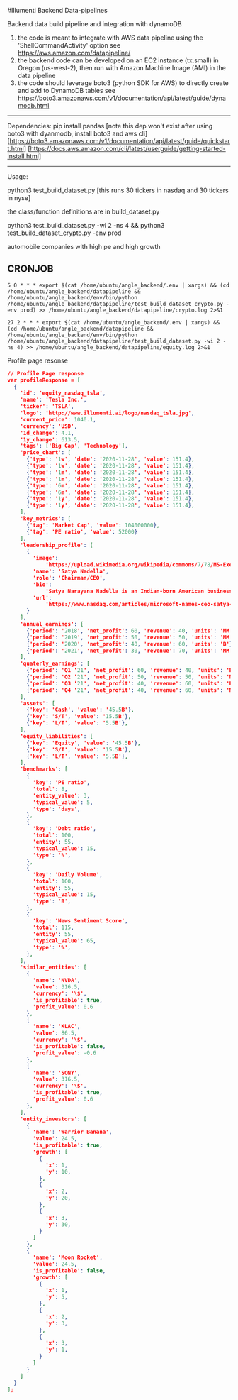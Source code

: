#Illumenti Backend Data-pipelines

Backend data build pipeline and integration with dynamoDB

1. the code is meant to integrate with AWS data pipeline using the 'ShellCommandActivity' option 
see https://aws.amazon.com/datapipeline/
2. the backend code can be developed on an EC2 instance (tx.small) in Oregon (us-west-2), then run with Amazon Machine Image (AMI) in the data pipeline
3. the code should leverage boto3 (python SDK for AWS) to directly create and add to DynamoDB tables
see https://boto3.amazonaws.com/v1/documentation/api/latest/guide/dynamodb.html

---
Dependencies:
pip install pandas
[note this dep won't exist after using boto3 with dyanmodb, install boto3 and aws cli]
[https://boto3.amazonaws.com/v1/documentation/api/latest/guide/quickstart.html]
[https://docs.aws.amazon.com/cli/latest/userguide/getting-started-install.html]

---
Usage:

python3 test_build_dataset.py
[this runs 30 tickers in nasdaq and 30 tickers in nyse]

the class/function definitions are in build_dataset.py


python3 test_build_dataset.py -wi 2 -ns 4 && python3 test_build_dataset_crypto.py -env prod

automobile companies with high pe and high growth

## CRONJOB
```
5 0 * * * export $(cat /home/ubuntu/angle_backend/.env | xargs) && (cd /home/ubuntu/angle_backend/datapipeline && /home/ubuntu/angle_backend/env/bin/python /home/ubuntu/angle_backend/datapipeline/test_build_dataset_crypto.py -env prod) >> /home/ubuntu/angle_backend/datapipeline/crypto.log 2>&1

27 2 * * * export $(cat /home/ubuntu/angle_backend/.env | xargs) && (cd /home/ubuntu/angle_backend/datapipeline && /home/ubuntu/angle_backend/env/bin/python /home/ubuntu/angle_backend/datapipeline/test_build_dataset.py -wi 2 -ns 4) >> /home/ubuntu/angle_backend/datapipeline/equity.log 2>&1

```


Profile page resonse

```json
// Profile Page response
var profileResponse = [
  {
    'id': 'equity_nasdaq_tsla',
    'name': 'Tesla Inc.',
    'ticker': 'TSLA',
    'logo': 'http://www.illumenti.ai/logo/nasdaq_tsla.jpg',
    'current_price': 1040.1,
    'currency': 'USD',
    '1d_change': 4.1,
    '1y_change': 613.5,
    'tags': ['Big Cap', 'Technology'],
    'price_chart': [
      {'type': '1w', 'date': '2020-11-28', 'value': 151.4},
      {'type': '1w', 'date': '2020-11-28', 'value': 151.4},
      {'type': '1m', 'date': '2020-11-28', 'value': 151.4},
      {'type': '1m', 'date': '2020-11-28', 'value': 151.4},
      {'type': '6m', 'date': '2020-11-28', 'value': 151.4},
      {'type': '6m', 'date': '2020-11-28', 'value': 151.4},
      {'type': '1y', 'date': '2020-11-28', 'value': 151.4},
      {'type': '1y', 'date': '2020-11-28', 'value': 151.4},
    ],
    'key_metrics': [
      {'tag': 'Market Cap', 'value': 104000000},
      {'tag': 'PE ratio', 'value': 52000}
    ],
    'leadership_profile': [
      {
        'image':
            'https://upload.wikimedia.org/wikipedia/commons/7/78/MS-Exec-Nadella-Satya-2017-08-31-22_%28cropped%29.jpg',
        'name': 'Satya Nadella',
        'role': 'Chairman/CEO',
        'bio':
            'Satya Narayana Nadella is an Indian-born American business executive. He is the executive chairman and CEO of Microsoft, succeeding Steve Ballmer in 2014 as CEO and John W. Thompson in 2021 as chairman.',
        'url':
            'https://www.nasdaq.com/articles/microsoft-names-ceo-satya-nadella-as-chairman-2021-06-16',
      }
    ],
    'annual_earnings': [
      {'period': '2018', 'net_profit': 60, 'revenue': 40, 'units': 'MM'},
      {'period': '2019', 'net_profit': 50, 'revenue': 50, 'units': 'MM'},
      {'period': '2020', 'net_profit': 40, 'revenue': 60, 'units': 'B'},
      {'period': '2021', 'net_profit': 30, 'revenue': 70, 'units': 'MM'},
    ],
    'quaterly_earnings': [
      {'period': 'Q1 ‘21', 'net_profit': 60, 'revenue': 40, 'units': 'B'},
      {'period': 'Q2 ‘21', 'net_profit': 50, 'revenue': 50, 'units': 'MM'},
      {'period': 'Q3 ‘21', 'net_profit': 40, 'revenue': 60, 'units': 'B'},
      {'period': 'Q4 ‘21', 'net_profit': 40, 'revenue': 60, 'units': 'MM'},
    ],
    'assets': [
      {'key': 'Cash', 'value': '45.5B'},
      {'key': 'S/T', 'value': '15.5B'},
      {'key': 'L/T', 'value': '5.5B'},
    ],
    'equity_liabilities': [
      {'key': 'Equity', 'value': '45.5B'},
      {'key': 'S/T', 'value': '15.5B'},
      {'key': 'L/T', 'value': '5.5B'},
    ],
    'benchmarks': [
      {
        'key': 'PE ratio',
        'total': 8,
        'entity_value': 3,
        'typical_value': 5,
        'type': 'days',
      },
      {
        'key': 'Debt ratio',
        'total': 100,
        'entity': 55,
        'typical_value': 15,
        'type': '%',
      },
      {
        'key': 'Daily Volume',
        'total': 100,
        'entity': 55,
        'typical_value': 15,
        'type': 'B',
      },
      {
        'key': 'News Sentiment Score',
        'total': 115,
        'entity': 55,
        'typical_value': 65,
        'type': '%',
      },
    ],
    'similar_entities': [
      {
        'name': 'NVDA',
        'value': 316.5,
        'currency': '\$',
        'is_profitable': true,
        'profit_value': 0.6
      },
      {
        'name': 'KLAC',
        'value': 86.5,
        'currency': '\$',
        'is_profitable': false,
        'profit_value': -0.6
      },
      {
        'name': 'SONY',
        'value': 316.5,
        'currency': '\$',
        'is_profitable': true,
        'profit_value': 0.6
      },
    ],
    'entity_investors': [
      {
        'name': 'Warrior Banana',
        'value': 24.5,
        'is_profitable': true,
        'growth': [
          {
            'x': 1,
            'y': 10,
          },
          {
            'x': 2,
            'y': 20,
          },
          {
            'x': 3,
            'y': 30,
          }
        ]
      },
      {
        'name': 'Moon Rocket',
        'value': 24.5,
        'is_profitable': false,
        'growth': [
          {
            'x': 1,
            'y': 5,
          },
          {
            'x': 2,
            'y': 3,
          },
          {
            'x': 3,
            'y': 1,
          }
        ]
      }
    ]
  }
];
```
